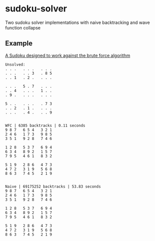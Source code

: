 # sudoku-solver

Two sudoku solver implementations with naive backtracking and wave function collapse 


## Example
[A Sudoku designed to work against the brute force algorithm](https://en.wikipedia.org/wiki/Sudoku_solving_algorithms#/media/File:Sudoku_puzzle_hard_for_brute_force.svg)

```
Unsolved:
. . .   . . .   . . .
. . .   . . 3   . 8 5
. . 1   . 2 .   . . .

. . .   5 . 7   . . .
. . 4   . . .   1 . .
. 9 .   . . .   . . .

5 . .   . . .   . 7 3
. . 2   . 1 .   . . .
. . .   . 4 .   . . 9


WFC | 6385 backtracks | 0.11 seconds
9 8 7   6 5 4   3 2 1
2 4 6   1 7 3   9 8 5
3 5 1   9 2 8   7 4 6

1 2 8   5 3 7   6 9 4
6 3 4   8 9 2   1 5 7
7 9 5   4 6 1   8 3 2

5 1 9   2 8 6   4 7 3
4 7 2   3 1 9   5 6 8
8 6 3   7 4 5   2 1 9


Naive | 69175252 backtracks | 53.83 seconds
9 8 7   6 5 4   3 2 1
2 4 6   1 7 3   9 8 5
3 5 1   9 2 8   7 4 6

1 2 8   5 3 7   6 9 4
6 3 4   8 9 2   1 5 7
7 9 5   4 6 1   8 3 2

5 1 9   2 8 6   4 7 3
4 7 2   3 1 9   5 6 8
8 6 3   7 4 5   2 1 9
```